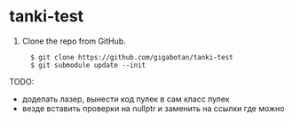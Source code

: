 # tanki-test

1. Clone the repo from GitHub.

         $ git clone https://github.com/gigabotan/tanki-test
         $ git submodule update --init


TODO:
- доделать лазер, вынести код пулек в сам класс пулек
- везде вставить проверки на nullptr и заменить на ссылки где можно
